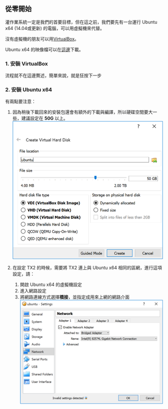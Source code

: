 ## 從零開始

灌作業系統一定是我們的首要目標，但在這之前，我們要先有一台運行 Ubuntu x64 (14.04或更新) 的電腦，可以用虛擬機來代替。

沒有虛擬機的朋友可以用[VirtualBox](https://www.virtualbox.org/wiki/Downloads)。

Ubuntu x64 的映像檔可以在[這邊](https://www.ubuntu.com/download/desktop)下載。

### 1. 安裝 VirtualBox

流程就不在這邊贅述，簡單來說，就是狂按下一步

### 2. 安裝 Ubuntu x64

有兩點要注意：

1. 因為稍後下載回來的安裝包還會有額外的下載與編譯，所以硬碟空間要大一些，建議設定在 **50G** 以上。
    ![VirtualBox Disk Setting](img/vb_disk.png)

2. 在設定 TX2 的時候，需要將 TX2 連上與 Ubuntu x64 相同的區網，進行這項設定，請：

    1. 開啟 Ubuntu x64 的虛擬機設定
    2. 進入網路設定
    3. 將網路連線方式選擇**橋接**，並指定成用來上網的網路介面
        ![VirtualBox Network Setting](img/vb_network.png)
